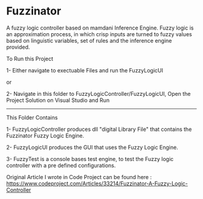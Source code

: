 # Fuzzinator
A fuzzy logic controller based on mamdani Inference Engine. Fuzzy logic is an approximation process, in which crisp inputs are turned to fuzzy values based on linguistic variables, set of rules and the inference engine provided.

To Run this Project

1- Either navigate to exectuable Files and run the FuzzyLogicUI

or

2- Navigate in this folder to FuzzyLogicController/FuzzyLogicUI, Open the Project Solution on Visual Studio and Run

___________________________________________
This Folder Contains

1- FuzzyLogicController produces dll "digital Library File" that contains the Fuzzinator Fuzzy Logic Engine.

2- FuzzyLogicUI produces the GUI that uses the Fuzzy Logic Engine.

3- FuzzyTest is a console bases test engine, to test the Fuzzy logic controller with a pre defined configurations.


Original Article I wrote in Code Project can be found here : https://www.codeproject.com/Articles/33214/Fuzzinator-A-Fuzzy-Logic-Controller
